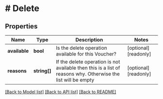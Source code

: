 # # Delete

## Properties

Name | Type | Description | Notes
------------ | ------------- | ------------- | -------------
**available** | **bool** | Is the delete operation available for this Voucher? | [optional] [readonly]
**reasons** | **string[]** | If the delete operation is not available then this is a list of reasons why. Otherwise the list will be empty | [optional] [readonly]

[[Back to Model list]](../../README.md#models) [[Back to API list]](../../README.md#endpoints) [[Back to README]](../../README.md)
